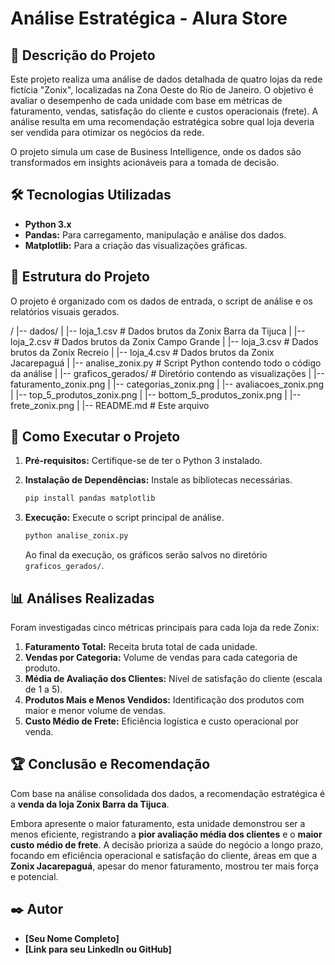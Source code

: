 # Análise Estratégica - Alura Store

## 📖 Descrição do Projeto

Este projeto realiza uma análise de dados detalhada de quatro lojas da rede fictícia "Zonix", localizadas na Zona Oeste do Rio de Janeiro. O objetivo é avaliar o desempenho de cada unidade com base em métricas de faturamento, vendas, satisfação do cliente e custos operacionais (frete). A análise resulta em uma recomendação estratégica sobre qual loja deveria ser vendida para otimizar os negócios da rede.

O projeto simula um case de Business Intelligence, onde os dados são transformados em insights acionáveis para a tomada de decisão.

## 🛠️ Tecnologias Utilizadas

* **Python 3.x**
* **Pandas:** Para carregamento, manipulação e análise dos dados.
* **Matplotlib:** Para a criação das visualizações gráficas.

## 📁 Estrutura do Projeto

O projeto é organizado com os dados de entrada, o script de análise e os relatórios visuais gerados.

/
|-- dados/
|   |-- loja_1.csv               # Dados brutos da Zonix Barra da Tijuca
|   |-- loja_2.csv               # Dados brutos da Zonix Campo Grande
|   |-- loja_3.csv               # Dados brutos da Zonix Recreio
|   |-- loja_4.csv               # Dados brutos da Zonix Jacarepaguá
|
|-- analise_zonix.py         # Script Python contendo todo o código da análise
|
|-- graficos_gerados/          # Diretório contendo as visualizações
|   |-- faturamento_zonix.png
|   |-- categorias_zonix.png
|   |-- avaliacoes_zonix.png
|   |-- top_5_produtos_zonix.png
|   |-- bottom_5_produtos_zonix.png
|   |-- frete_zonix.png
|
|-- README.md                # Este arquivo

## 🚀 Como Executar o Projeto

1.  **Pré-requisitos:** Certifique-se de ter o Python 3 instalado.

2.  **Instalação de Dependências:** Instale as bibliotecas necessárias.
    ```bash
    pip install pandas matplotlib
    ```

3.  **Execução:** Execute o script principal de análise.
    ```bash
    python analise_zonix.py
    ```
    Ao final da execução, os gráficos serão salvos no diretório `graficos_gerados/`.

## 📊 Análises Realizadas

Foram investigadas cinco métricas principais para cada loja da rede Zonix:

1.  **Faturamento Total:** Receita bruta total de cada unidade.
2.  **Vendas por Categoria:** Volume de vendas para cada categoria de produto.
3.  **Média de Avaliação dos Clientes:** Nível de satisfação do cliente (escala de 1 a 5).
4.  **Produtos Mais e Menos Vendidos:** Identificação dos produtos com maior e menor volume de vendas.
5.  **Custo Médio de Frete:** Eficiência logística e custo operacional por venda.

## 🏆 Conclusão e Recomendação

Com base na análise consolidada dos dados, a recomendação estratégica é a **venda da loja Zonix Barra da Tijuca**.

Embora apresente o maior faturamento, esta unidade demonstrou ser a menos eficiente, registrando a **pior avaliação média dos clientes** e o **maior custo médio de frete**. A decisão prioriza a saúde do negócio a longo prazo, focando em eficiência operacional e satisfação do cliente, áreas em que a **Zonix Jacarepaguá**, apesar do menor faturamento, mostrou ter mais força e potencial.

## ✒️ Autor

* **[Seu Nome Completo]**
* **[Link para seu LinkedIn ou GitHub]**
